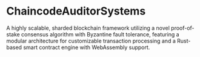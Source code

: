 # ChaincodeAuditorSystems
A highly scalable, sharded blockchain framework utilizing a novel proof-of-stake consensus algorithm with Byzantine fault tolerance, featuring a modular architecture for customizable transaction processing and a Rust-based smart contract engine with WebAssembly support.
